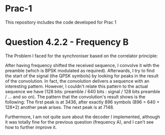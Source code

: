 # Prac-1
This repository includes the code developed for Prac 1

# Question 4.2.2 - Frequency B
The Problem I faced for the synchroniser based on the correlator principle: 

After having frequency shifted the received sequence, I convolve it with the preamble (which is BPSK modulated as required). 
Afterwards, I try to find the start of the signal (the QPSK symbols) by looking for peaks in the result of the convolution. 
In fact, the convolution delivers a sequence with an interesting pattern. However, I couldn't relate this pattern to the 
actual sequence we have (128 bits: preamble / 640 bits : signal / 128 bits preamble / ... and so on). The pattern that the convolution's result shows is the following: The first peak is at 3436, after exactly 896 symbols (896 = 640 + 128*2) another peak arises. The next peak is at 7148. 

Furthermore, I am not quite sure about the decoder I implemented, although it was totally fine for the previous question (frequency A), and I can't see how to further improve it. 
